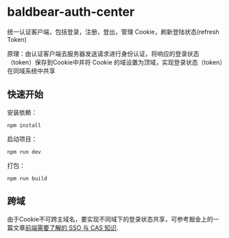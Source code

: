 # baldbear-auth-center

统一认证客户端，包括登录，注册，登出，管理 Cookie，刷新登陆状态(refresh Token)

原理：由认证客户端去服务器发送请求进行身份认证，将响应的登录状态（token）保存到Cookie中并将 Cookie 的域设置为顶域，实现登录状态（token）在同域系统中共享

## 快速开始

安装依赖：

```
npm install
```

启动项目：

```
npm run dev
```

打包：

```
npm run build
```

## 跨域

由于Cookie不可跨主域名，要实现不同域下的登录状态共享，可参考掘金上的一篇文章[前端需要了解的 SSO 与 CAS 知识](https://juejin.cn/post/6844903509272297480).